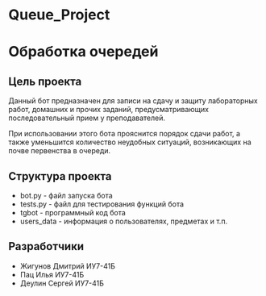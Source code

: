 # Queue_Project
# Обработка очередей
## Цель проекта
Данный бот предназначен для записи на сдачу и защиту лабораторных работ,
домашних и прочих заданий, предусматривающих последовательный прием у
преподавателей.

При использовании этого бота прояснится порядок сдачи работ, а также
уменьшится количество неудобных ситуаций, возникающих на почве
первенства в очереди.
## Структура проекта
- bot.py - файл запуска бота
- tests.py - файл для тестирования функций бота
- tgbot - программный код бота
- users_data - информация о пользователях, предметах и т.п.
## Разработчики
- Жигунов Дмитрий ИУ7-41Б
- Пац Илья ИУ7-41Б
- Деулин Сергей ИУ7-41Б
